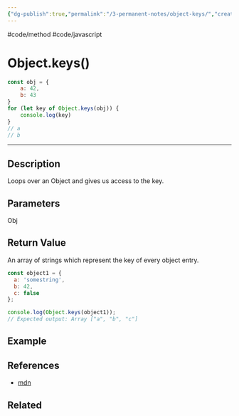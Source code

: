 ```yaml
---
{"dg-publish":true,"permalink":"/3-permanent-notes/object-keys/","created":"2023-02-14 12:57","updated":"2023-08-02 14:53"}
---
```


#code/method #code/javascript

# Object.keys()

```javascript
const obj = {
	a: 42,
	b: 43
}
for (let key of Object.keys(obj)) {
	console.log(key)
}
// a
// b
```

---
## Description
Loops over an Object and gives us access to the key.

## Parameters
Obj

## Return Value
An array of strings which represent the key of every object entry.
```javascript
const object1 = {
  a: 'somestring',
  b: 42,
  c: false
};

console.log(Object.keys(object1));
// Expected output: Array ["a", "b", "c"]
```

## Example

## References
- [mdn](https://developer.mozilla.org/en-US/docs/Web/JavaScript/Reference/Global_Objects/Object/keys)

## Related
